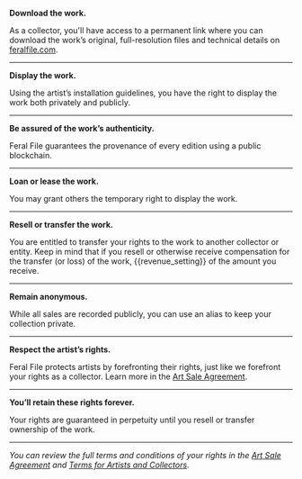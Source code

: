**Download the work.**

As a collector, you'll have access to a permanent link where you can download the work’s original, full-resolution files and technical details on [feralfile.com](https://feralfile.com).

---
**Display the work.**

Using the artist’s installation guidelines, you have the right to display the work both privately and publicly.

---
**Be assured of the work’s authenticity.**

Feral File guarantees the provenance of every edition using a public blockchain.

---
**Loan or lease the work.**

You may grant others the temporary right to display the work.

---
**Resell or transfer the work.**

You are entitled to transfer your rights to the work to another collector or entity. Keep in mind that if you resell or otherwise receive compensation for the transfer (or loss) of the work, {{revenue_setting}} of the amount you receive.

---
**Remain anonymous.**

While all sales are recorded publicly, you can use an alias to keep your collection private.

---
**Respect the artist’s rights.**

Feral File protects artists by forefronting their rights, just like we forefront your rights as a collector. Learn more in the [Art Sale Agreement](https://feralfile.com/docs/art-sale-agreement).

---
**You’ll retain these rights forever.**

Your rights are guaranteed in perpetuity until you resell or transfer ownership of the work.

---
*You can review the full terms and conditions of your rights in the [Art Sale Agreement](https://feralfile.com/docs/art-sale-agreement) and [Terms for Artists and Collectors](https://feralfile.com/docs/terms-of-artist-collector).*
